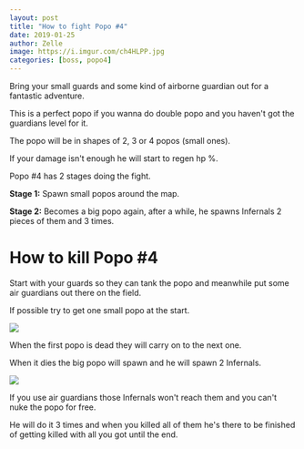 ```yaml
---
layout: post
title: "How to fight Popo #4"
date: 2019-01-25
author: Zelle
image: https://i.imgur.com/ch4HLPP.jpg
categories: [boss, popo4]
---
```


Bring your small guards and some kind of airborne guardian out for a fantastic adventure.

This is a perfect popo if you wanna do double popo and you haven't got the guardians level for it.

The popo will be in shapes of 2, 3 or 4 popos (small ones).

If your damage isn't enough he will start to regen hp %.

Popo #4 has 2 stages doing the fight.

**Stage 1:** Spawn small popos around the map.

**Stage 2:** Becomes a big popo again, after a while, he spawns Infernals 2 pieces of them and 3 times.

# How to kill Popo #4

Start with your guards so they can tank the popo and meanwhile put some air guardians out there on the field.

If possible try to get one small popo at the start.

![](https://i.imgur.com/S2aIsTD.jpg)

When the first popo is dead they will carry on to the next one.

When it dies the big popo will spawn and he will spawn 2 Infernals.

![](https://i.imgur.com/x2RHLUd.jpg)

If you use air guardians those Infernals won't reach them and you can't nuke the popo for free.

He will do it 3 times and when you killed all of them he's there to be finished of getting killed with all you got until the end.

